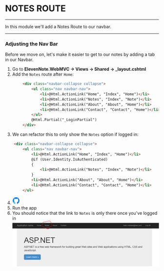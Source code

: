 # NOTES ROUTE
---
In this module we'll add a Notes Route to our navbar.

<hr />

### Adjusting the Nav Bar
Before we move on, let's make it easier to get to our notes by adding a tab in our Navbar. 

1. Go to **ElevenNote.WebMVC -> Views -> Shared -> _layout.cshtml**
2. Add the `Notes` route after `Home`:
```html
        <div class="navbar-collapse collapse">
            <ul class="nav navbar-nav">
                <li>@Html.ActionLink("Home", "Index", "Home")</li>
                <li>@Html.ActionLink("Notes", "Index", "Note")</li>
                <li>@Html.ActionLink("About", "About", "Home")</li>
                <li>@Html.ActionLink("Contact", "Contact", "Home")</li>
            </ul>
            @Html.Partial("_LoginPartial")
        </div>
```
3. We can refactor this to only show the `Notes` option if logged in:
```html
    <div class="navbar-collapse collapse">
        <ul class="nav navbar-nav">
            <li>@Html.ActionLink("Home", "Index", "Home")</li>
            @if (User.Identity.IsAuthenticated)
            {
                <li>@Html.ActionLink("Notes", "Index", "Note")</li>
            }
            <li>@Html.ActionLink("About", "About", "Home")</li>
            <li>@Html.ActionLink("Contact", "Contact", "Home")</li>
        </ul>
```
4. ![Git](../assets/devicons_github_badge.png)
5. Run the app
6. You should notice that the link to `Notes` is only there once you've logged in
![Notes Link](../assets/5.2-C.png)
